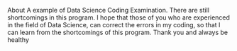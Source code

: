 About
A example of Data Science Coding Examination. There are still shortcomings in this program. I hope that those of you who are experienced in the field of Data Science, can correct the errors in my coding, so that I can learn from the shortcomings of this program. Thank you and always be healthy
